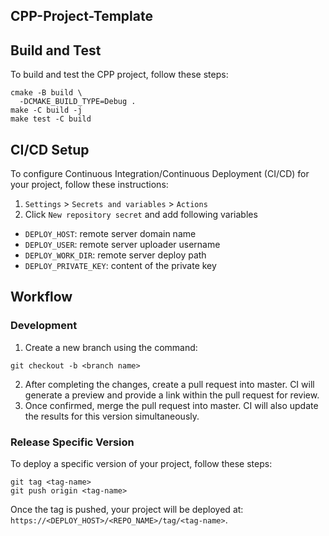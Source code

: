 CPP-Project-Template
---
## Build and Test
To build and test the CPP project, follow these steps:
```
cmake -B build \
  -DCMAKE_BUILD_TYPE=Debug .
make -C build -j
make test -C build
```

## CI/CD Setup
To configure Continuous Integration/Continuous Deployment (CI/CD) for your project, follow these instructions:
1. `Settings` > `Secrets and variables` > `Actions`
2. Click `New repository secret` and add following variables
  - `DEPLOY_HOST`: remote server domain name
  - `DEPLOY_USER`: remote server uploader username
  - `DEPLOY_WORK_DIR`: remote server deploy path
  - `DEPLOY_PRIVATE_KEY`: content of the private key

## Workflow
### Development
1. Create a new branch using the command:
```
git checkout -b <branch name>
```
2. After completing the changes, create a pull request into master. CI will generate a preview and provide a link within the pull request for review.
3. Once confirmed, merge the pull request into master. CI will also update the results for this version simultaneously.

### Release Specific Version
To deploy a specific version of your project, follow these steps:
```
git tag <tag-name>
git push origin <tag-name>
```
Once the tag is pushed, your project will be deployed at: `https://<DEPLOY_HOST>/<REPO_NAME>/tag/<tag-name>`.
